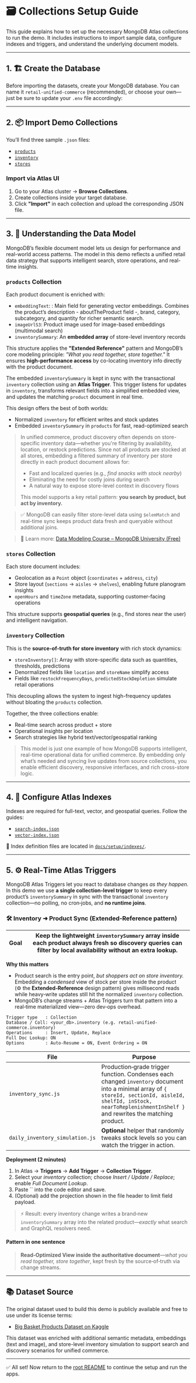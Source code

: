 # 🗃️ Collections Setup Guide

This guide explains how to set up the necessary MongoDB Atlas collections to run the demo. It includes instructions to import sample data, configure indexes and triggers, and understand the underlying document models.

---

## 1. 🏗️ Create the Database

Before importing the datasets, create your MongoDB database. You can name it `retail-unified-commerce` (recommended), or choose your own—just be sure to update your `.env` file accordingly:

---

## 2. 📦 Import Demo Collections

You’ll find three sample `.json` files:

- [`products`](./retail-unified-commerce.products.json)
- [`inventory`](./retail-unified-commerce.inventory.json)
- [`stores`](./retail-unified-commerce.stores.json)

### Import via Atlas UI

1. Go to your Atlas cluster → **Browse Collections**.
2. Create collections inside your target database.
3. Click **"Import"** in each collection and upload the corresponding JSON file.

---

## 3. 🧠 Understanding the Data Model

MongoDB’s flexible document model lets us design for performance and real-world access patterns. The model in this demo reflects a unified retail data strategy that supports intelligent search, store operations, and real-time insights.

### `products` Collection

Each product document is enriched with:

- `embeddingText`: : Main field for generating vector embeddings. Combines the product’s description - aboutTheProduct field -, brand, category, subcategory, and quantity for richer semantic search.
- `imageUrlS3`: Product image used for image-based embeddings (multimodal search)
- `inventorySummary`: An **embedded array** of store-level inventory records

This structure applies the **"Extended Reference"** pattern and MongoDB’s core modeling principle: *"What you read together, store together."* It ensures **high-performance access** by co-locating inventory info directly with the product document.

The embedded `inventorySummary` is kept in sync with the transactional `inventory` collection using an **Atlas Trigger**. This trigger listens for updates in `inventory`, transforms relevant fields into a simplified embedded view, and updates the matching `product` document in real time.

This design offers the best of both worlds:

- Normalized `inventory` for efficient writes and stock updates
- Embedded `inventorySummary` in `products` for fast, read-optimized search

> In unified commerce, product discovery often depends on store-specific inventory data—whether you're filtering by availability, location, or restock predictions. Since not all products are stocked at all stores, embedding a filtered summary of inventory per store directly in each product document allows for:
>
> - Fast and localized queries (e.g., *find snacks with stock nearby*)
> - Eliminating the need for costly joins during search
> - A natural way to expose store-level context in discovery flows
>
> This model supports a key retail pattern: **you search by product, but act by inventory.**

> ✅ MongoDB can easily filter store-level data using `$elemMatch` and real-time sync keeps product data fresh and queryable without additional joins.

> 🧠 Learn more: [Data Modeling Course – MongoDB University (Free)](https://learn.mongodb.com/courses/data-modeling)

### `stores` Collection

Each store document includes:

- Geolocation as a `Point` object (`coordinates` + `address`, `city`)
- Store layout (`sections` → `aisles` → `shelves`), enabling future planogram insights
- `openHours` and `timeZone` metadata, supporting customer-facing operations

This structure supports **geospatial queries** (e.g., find stores near the user) and intelligent navigation.

### `inventory` Collection

This is the **source-of-truth for store inventory** with rich stock dynamics:

- `storeInventory[]`: Array with store-specific data such as quantities, thresholds, predictions
- Denormalized fields like `location` and `storeName` simplify access
- Fields like `restockFrequencyDays`, `predictedStockDepletion` simulate retail operations

This decoupling allows the system to ingest high-frequency updates without bloating the `products` collection.

Together, the three collections enable:

- Real-time search across product + store
- Operational insights per location
- Search strategies like hybrid text/vector/geospatial ranking

> This model is just one example of how MongoDB supports intelligent, real-time operational data for unified commerce. By embedding only what’s needed and syncing live updates from source collections, you enable efficient discovery, responsive interfaces, and rich cross-store logic.

---

## 4. 🧹 Configure Atlas Indexes

Indexes are required for full-text, vector, and geospatial queries. Follow the guides:

- [`search-index.json`](../indexes/search-index.json)
- [`vector-index.json`](../indexes/vector-index.json)

📄 Index definition files are located in [`docs/setup/indexes/`](../indexes/).

---

## 5. ⚙️ Real‑Time Atlas Triggers

MongoDB Atlas Triggers let you react to database changes *as they happen.* In this demo we use **a single collection‑level trigger** to keep every product’s `inventorySummary` in sync with the transactional `inventory` collection—no polling, no cron‑jobs, and **no runtime joins**.

### 🛠️ Inventory ➜ Product Sync (Extended‑Reference pattern)

| Goal | Keep the lightweight `inventorySummary` array inside each product always fresh so discovery queries can filter by local availability without an extra lookup. |
| ---- | ------------------------------------------------------------------------------------------------------------------------------------------------------------- |

**Why this matters**

- Product search is the entry point, *but shoppers act on store inventory.* Embedding a *condensed* view of stock per store inside the product (⚙️ the **Extended‑Reference** design pattern) gives millisecond reads while heavy‑write updates still hit the normalized `inventory` collection.
- MongoDB’s change streams + Atlas Triggers turn that pattern into a real‑time materialized view—zero dev‑ops overhead.

```text
Trigger type   : Collection
Database / Coll: <your_db>.inventory (e.g. retail-unified-commerce.inventory)
Operations     : Insert, Update, Replace
Full Doc Lookup: ON
Options        : Auto‑Resume = ON, Event Ordering = ON
```

| File                            | Purpose                                                                                                                                                                                                                   |
| ------------------------------- | ------------------------------------------------------------------------------------------------------------------------------------------------------------------------------------------------------------------------- |
| `inventory_sync.js`             | Production‑grade trigger function. Condenses each changed `inventory` document into a minimal array of `{ storeId, sectionId, aisleId, shelfId, inStock, nearToReplenishmentInShelf }` and rewrites the matching product. |
| `daily_inventory_simulation.js` | **Optional** helper that randomly tweaks stock levels so you can watch the trigger in action.                                                                                                                             |

**Deployment (2 minutes)**

1. In Atlas → **Triggers** → **Add Trigger** → **Collection Trigger**.
2. Select your *inventory* collection; choose *Insert / Update / Replace*; enable *Full Document Lookup*.
3. Paste `` into the code editor and save.
4. (Optional) add the projection shown in the file header to limit field payload.

> ⚡ Result: every inventory change writes a brand‑new `inventorySummary` array into the related product—*exactly* what search and GraphQL resolvers need.

#### Pattern in one sentence

> **Read‑Optimized View inside the authoritative document**—*what you read together, store together*, kept fresh by the source‑of‑truth via change streams.

---

## 📚 Dataset Source

The original dataset used to build this demo is publicly available and free to use under its license terms:

- [Big Basket Products Dataset on Kaggle](https://www.kaggle.com/datasets/chinmayshanbhag/big-basket-products)

This dataset was enriched with additional semantic metadata, embeddings (text and image), and store-level inventory simulation to support search and discovery scenarios for unified commerce.

---

✅ All set! Now return to the [root README](../../../README.md) to continue the setup and run the apps.

